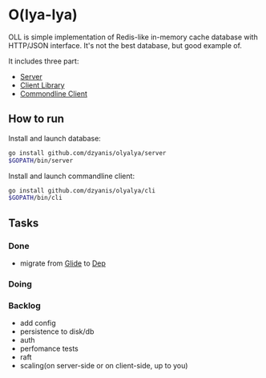 # O(lya-lya)

OLL is simple implementation of Redis-like in-memory cache database with HTTP/JSON interface.
It's not the best database, but good example of.

It includes three part:
- [Server](server/API.md)
- [Client Library](pkg/client/)
- [Commondline Client](cli/COMMANDS.md)


## How to run
Install and launch database:
```bash
go install github.com/dzyanis/olyalya/server
$GOPATH/bin/server
```

Install and launch commandline client:
```bash
go install github.com/dzyanis/olyalya/cli
$GOPATH/bin/cli
```

## Tasks
### Done
- migrate from [Glide](http://bumptech.github.io/glide/) to [Dep](https://github.com/golang/dep)
### Doing
### Backlog
- add config
- persistence to disk/db
- auth
- perfomance tests
- raft
- scaling(on server-side or on client-side, up to you)
